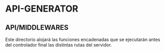 # API-GENERATOR

## API/MIDDLEWARES

Este directorio alojará las funciones encadenadas que se ejecutarán antes del controlador final las distintas rutas del servidor.
